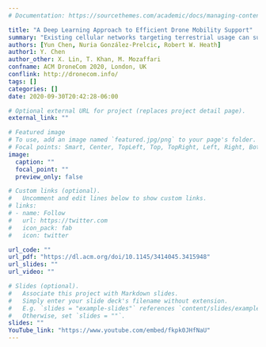 ```yaml
---
# Documentation: https://sourcethemes.com/academic/docs/managing-content/

title: "A Deep Learning Approach to Efficient Drone Mobility Support"
summary: "Existing cellular networks targeting terrestrial usage can support the initial deployment of low-altitude drone users with some challenges. We propose a novel handover framework for providing efficient mobility support and reliable wireless connectivity to drones served by a terrestrial cellular network. Using tools from deep reinforcement learning, we develop a deep Q-learning algorithm to dynamically optimize handover decisions to ensure robust connectivity for drone users. Simulation results show that the proposed framework significantly reduces the number of handovers at the expense of a small loss in signal strength."
authors: [Yun Chen, Nuria González-Prelcic, Robert W. Heath]
author1: Y. Chen
author_other: X. Lin, T. Khan, M. Mozaffari
confname: ACM DroneCom 2020, London, UK
conflink: http://dronecom.info/
tags: []
categories: []
date: 2020-09-30T20:42:28-06:00

# Optional external URL for project (replaces project detail page).
external_link: ""

# Featured image
# To use, add an image named `featured.jpg/png` to your page's folder.
# Focal points: Smart, Center, TopLeft, Top, TopRight, Left, Right, BottomLeft, Bottom, BottomRight.
image:
  caption: ""
  focal_point: ""
  preview_only: false

# Custom links (optional).
#   Uncomment and edit lines below to show custom links.
# links:
# - name: Follow
#   url: https://twitter.com
#   icon_pack: fab
#   icon: twitter

url_code: ""
url_pdf: "https://dl.acm.org/doi/10.1145/3414045.3415948"
url_slides: ""
url_video: ""

# Slides (optional).
#   Associate this project with Markdown slides.
#   Simply enter your slide deck's filename without extension.
#   E.g. `slides = "example-slides"` references `content/slides/example-slides.md`.
#   Otherwise, set `slides = ""`.
slides: ""
YouTube_link: "https://www.youtube.com/embed/fkpk0JHfNaU"
---
```

